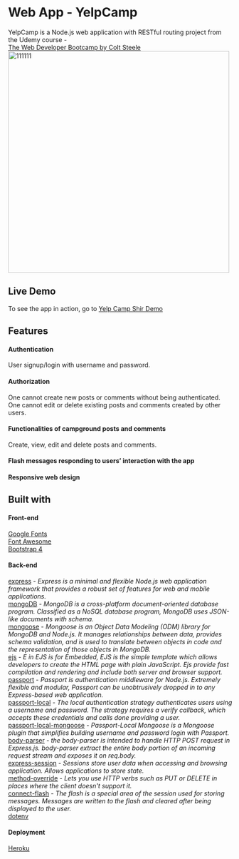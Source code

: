 # Web App - YelpCamp
YelpCamp is a Node.js web application with RESTful routing project
from the Udemy course -  
[The Web Developer Bootcamp by Colt Steele](https://www.udemy.com/course/the-web-developer-bootcamp/)  
<img width="497" alt="111111" src="https://user-images.githubusercontent.com/46241467/86486926-601bc280-bd65-11ea-9e07-a40f48e5773c.png">

## Live Demo
 To see the app in action, go to [Yelp Camp Shir Demo](https://yelpcampyelp.herokuapp.com/)

## Features

#### Authentication
User signup/login with username and password.

#### Authorization
One cannot create new posts or comments without being authenticated.
One cannot edit or delete existing posts and comments created by other users.

#### Functionalities of campground posts and comments
Create, view, edit and delete posts and comments.

#### Flash messages responding to users’ interaction with the app

#### Responsive web design

## Built with
#### Front-end
[Google Fonts](https://fonts.google.com/)  
[Font Awesome](https://fontawesome.com/)  
[Bootstrap 4](https://getbootstrap.com/docs/4.1/getting-started/introduction/)  

#### Back-end
[express](https://expressjs.com/) - *Express is a minimal and flexible Node.js web application framework that provides a robust set of features for web and mobile applications.*  
[mongoDB](https://www.mongodb.com/) - *MongoDB is a cross-platform document-oriented database program. Classified as a NoSQL database program, MongoDB uses JSON-like documents with schema.*  
[mongoose](https://mongoosejs.com/) - *Mongoose is an Object Data Modeling (ODM) library for MongoDB and Node.js. It manages relationships between data, provides schema validation, and is used to translate between objects in code and the representation of those objects in MongoDB.*  
[ejs](https://ejs.co/) - *E in EJS is for Embedded, EJS is the simple template which allows developers to create the HTML page with plain JavaScript. Ejs provide fast compilation and rendering and include both server and browser support.*  
[passport](http://www.passportjs.org/) - *Passport is authentication middleware for Node.js. Extremely flexible and modular, Passport can be unobtrusively dropped in to any Express-based web application.*  
[passport-local](https://www.npmjs.com/package/passport-local) - *The local authentication strategy authenticates users using a username and password. The strategy requires a verify callback, which accepts these credentials and calls done providing a user.*    
[passport-local-mongoose](https://www.npmjs.com/package/passport-local-mongoose) - *Passport-Local Mongoose is a Mongoose plugin that simplifies building username and password login with Passport.*  
[body-parser](https://www.npmjs.com/package/body-parser) - *the body-parser is intended to handle HTTP POST request in Express.js. body-parser extract the entire body portion of an incoming request stream and exposes it on req.body.*   
[express-session](https://www.npmjs.com/package/express-session) - *Sessions store user data when accessing and browsing application. Allows applications to store state.*    
[method-override](https://www.npmjs.com/package/method-override) - *Lets you use HTTP verbs such as PUT or DELETE in places where the client doesn't support it.*  
[connect-flash](https://www.npmjs.com/package/connect-flash) - *The flash is a special area of the session used for storing messages. Messages are written to the flash and cleared after being displayed to the user.*  
[dotenv]()


#### Deployment
[Heroku](https://id.heroku.com/login)
